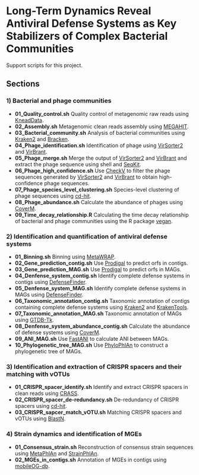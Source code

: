 # Long-Term Dynamics Reveal Antiviral Defense Systems as Key Stabilizers of Complex Bacterial Communities
Support scripts for this project.

## Sections

### 1) Bacterial and phage communities
* **01_Quality_control.sh** Quality control of metagenomic raw reads using [KneadData](https://github.com/biobakery/kneaddata).
* **02_Assembly.sh** Metagenomic clean reads assembly using [MEGAHIT](https://github.com/voutcn/megahit).
* **03_Bacterial_community.sh** Analysis of bacterial communities using [Kraken2](https://github.com/DerrickWood/kraken2) and [Bracken](https://github.com/jenniferlu717/Bracken).
* **04_Phage_identification.sh** Identification of phage using [VirSorter2](https://github.com/jiarong/VirSorter2) and [VirBrant](https://github.com/Strong-Lab/VirBrant).
* **05_Phage_merge.sh** Merge the output of [VirSorter2](https://github.com/jiarong/VirSorter2) and [VirBrant](https://github.com/Strong-Lab/VirBrant) and extract the phage sequence using shell and [SeqKit](https://github.com/shenwei356/seqkit).
* **06_Phage_high_confidence.sh** Use [CheckV](https://pypi.org/project/checkv/) to filter the phage sequences generated by [VirSorter2](https://github.com/jiarong/VirSorter2) and [VirBrant](https://github.com/Strong-Lab/VirBrant) to obtain high-confidence phage sequences.
* **07_Phage_species_level_clustering.sh** Species-level clustering of phage sequences using [cd-hit](https://github.com/weizhongli/cdhit).
* **08_Phage_abundance.sh** Calculate the abundance of phages using [CoverM](https://github.com/wwood/CoverM).
* **09_Time_decay_relationship.R** Calculating the time decay relationship of bacterial and phage communities using the R package [vegan](https://github.com/vegandevs/vegan).

### 2) Identification and quantification of antiviral defense systems
* **01_Binning.sh** Binning using [MetaWRAP](https://github.com/bxlab/metaWRAP).
* **02_Gene_prediction_contig.sh** Use [Prodigal](https://github.com/hyattpd/Prodigal) to predict orfs in contigs.
* **03_Gene_prediction_MAG.sh** Use [Prodigal](https://github.com/hyattpd/Prodigal) to predict orfs in MAGs.
* **04_Denfense_system_contig.sh** Identify complete defense systems in contigs using [DefenseFinder](https://github.com/mdmparis/defense-finder).
* **05_Denfense_system_MAG.sh** Identify complete defense systems in MAGs using [DefenseFinder](https://github.com/mdmparis/defense-finder).
* **06_Taxonomic_annotation_contig.sh** Taxonomic annotation of contigs containing complete defense systems using [Kraken2](https://github.com/DerrickWood/kraken2) and [KrakenTools](https://github.com/jenniferlu717/KrakenTools).
* **07_Taxonomic_annotation_MAG.sh** Taxonomic annotation of MAGs using [GTDB-Tk](https://github.com/Ecogenomics/GTDBTk).
* **08_Denfense_system_abundance_contig.sh** Calculate the abundance of defense systems using [CoverM](https://github.com/wwood/CoverM).
* **09_ANI_MAG.sh** Use [FastANI](https://github.com/ParBLiSS/FastANI) to calculate ANI between MAGs.
* **10_Phylogenetic_tree_MAG.sh** Use [PhyloPhlAn](https://github.com/biobakery/phylophlan) to construct a phylogenetic tree of MAGs.

### 3) Identification and extraction of CRISPR spacers and their matching with vOTUs
* **01_CRISPR_spacer_identify.sh** Identify and extract CRISPR spacers in clean reads using [CRASS](https://github.com/ctSkennerton/crass).
* **02_CRISPR_spacer_de-redundancy.sh** De-redundancy of CRISPR spacers using [cd-hit](https://github.com/weizhongli/cdhit).
* **03_CRISPR_sapcer_match_vOTU.sh** Matching CRISPR spacers and vOTUs using [BlastN](https://blast.ncbi.nlm.nih.gov/Blast.cgi).

### 4) Strain dynamics and identification of MGEs
* **01_Consensus_strain.sh** Reconstruction of consensus strain sequences using [MetaPhlAn](https://github.com/biobakery/MetaPhlAn) and [StrainPhlAn](https://github.com/biobakery/MetaPhlAn).
* **02_MGEs_in_contigs.sh** Annotation of MGEs in contigs using [mobileOG-db](https://github.com/clb21565/mobileOG-db).
